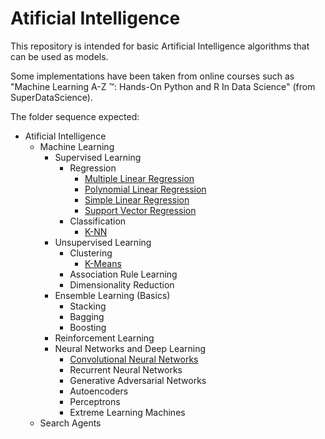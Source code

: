 # Atificial Intelligence

This repository is intended for basic Artificial Intelligence algorithms that can be used as models.

Some implementations have been taken from online courses such as "Machine Learning A-Z ™: Hands-On Python and R In Data Science" (from SuperDataScience).

The folder sequence expected:
  - Atificial Intelligence
    - Machine Learning
       - Supervised Learning
          - Regression
            - [Multiple Linear Regression](https://github.com/GabrielMotaBLima/Artificial_Intelligence/tree/master/Machine%20Learning/Supervised%20Learning/Regression/Multiple%20Linear%20Regression)
            - [Polynomial Linear Regression](https://github.com/GabrielMotaBLima/Artificial_Intelligence/tree/master/Machine%20Learning/Supervised%20Learning/Regression/Polynomial%20Linear%20Regression)
            - [Simple Linear Regression](https://github.com/GabrielMotaBLima/Artificial_Intelligence/tree/master/Machine%20Learning/Supervised%20Learning/Regression/Simple%20Linear%20Regression)
            - [Support Vector Regression](https://github.com/GabrielMotaBLima/Artificial_Intelligence/tree/master/Machine%20Learning/Supervised%20Learning/Regression/Support%20Vector%20Regression)
          - Classification
            - [K-NN](https://github.com/GabrielMotaBLima/Basic_AI_Templates/tree/master/Machine%20Learning/Supervised%20Learning/Classification/K-Nearest%20Neighbors)
       - Unsupervised Learning
          - Clustering
            - [K-Means](https://github.com/GabrielMotaBLima/Artificial_Intelligence/tree/master/Machine%20Learning/Unsupervised%20Learning/Clustering/K-Means)
          - Association Rule Learning
          - Dimensionality Reduction
       - Ensemble Learning (Basics)
          - Stacking
          - Bagging
          - Boosting
      - Reinforcement Learning
      - Neural Networks and Deep Learning
        - [Convolutional Neural Networks](https://github.com/GabrielMotaBLima/Artificial_Intelligence/tree/master/Machine%20Learning/Neural%20Networks%20and%20Deep%20Learning/Supervised%20Deep%20Learning/Convolutional%20Neural%20Networks)
        - Recurrent Neural Networks
        - Generative Adversarial Networks
        - Autoencoders
        - Perceptrons
        - Extreme Learning Machines
    - Search Agents
